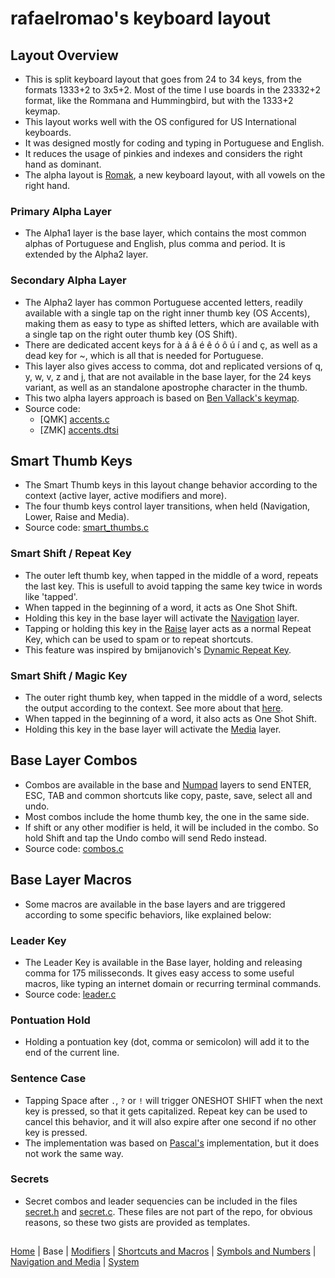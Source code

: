 # rafaelromao's keyboard layout

## Layout Overview
- This is split keyboard layout that goes from 24 to 34 keys, from the formats 1333+2 to 3x5+2. Most of the time I use boards in the 23332+2 format, like the Rommana and Hummingbird, but with the 1333+2 keymap.
- This layout works well with the OS configured for US International keyboards.
- It was designed mostly for coding and typing in Portuguese and English.
- It reduces the usage of pinkies and indexes and considers the right hand as dominant.
- The alpha layout is [Romak](https://github.com/rafaelromao/romak), a new keyboard layout, with all vowels on the right hand.

### Primary Alpha Layer
- The Alpha1 layer is the base layer, which contains the most common alphas of Portuguese and English, plus comma and period. It is extended by the Alpha2 layer.

### Secondary Alpha Layer
- The Alpha2 layer has common Portuguese accented letters, readily available with a single tap on the right inner thumb key (OS Accents), making them as easy to type as shifted letters, which are available with a single tap on the right outer thumb key (OS Shift).
- There are dedicated accent keys for à á â é ê ó ô ú í and ç, as well as a dead key for ~, which is all that is needed for Portuguese.
- This layer also gives access to comma, dot and replicated versions of q, y, w, v, z and j, that are not available in the base layer, for the 24 keys variant, as well as an standalone apostrophe character in the thumb.
- This two alpha layers approach is based on [Ben Vallack's keymap](https://youtu.be/5RN_4PQ0j1A?si=f9OkOvNdL3jE4seR).
- Source code:
  - [QMK] [accents.c](../src/qmk/users/rafaelromao/features/accents.c)
  - [ZMK] [accents.dtsi](https://github.com/rafaelromao/keyboards/blob/main/src/zmk/config/rafaelromao/features/accents.dtsi) 

## Smart Thumb Keys
- The Smart Thumb keys in this layout change behavior according to the context (active layer, active modifiers and more).
- The four thumb keys control layer transitions, when held (Navigation, Lower, Raise and Media).
- Source code: [smart_thumbs.c](../src/qmk/users/rafaelromao/features/smart_thumbs.c)

### Smart Shift / Repeat Key
- The outer left thumb key, when tapped in the middle of a word, repeats the last key. This is usefull to avoid tapping the same key twice in words like 'tapped'.
- When tapped in the beginning of a word, it acts as One Shot Shift.
- Holding this key in the base layer will activate the [Navigation](../navigation.md) layer.
- Tapping or holding this key in the [Raise](../symbols.md) layer acts as a normal Repeat Key, which can be used to spam or to repeat shortcuts. 
- This feature was inspired by bmijanovich's [Dynamic Repeat Key](https://github.com/bmijanovich/zmk-config?tab=readme-ov-file#dynamic-repeat-key).

### Smart Shift / Magic Key
- The outer right thumb key, when tapped in the middle of a word, selects the output according to the context. See more about that [here](https://github.com/rafaelromao/romak/tree/main?tab=readme-ov-file#magic-romak).
- When tapped in the beginning of a word, it also acts as One Shot Shift.
- Holding this key in the base layer will activate the [Media](../navigation.md) layer.

## Base Layer Combos
- Combos are available in the base and [Numpad](symbols.md#numpad-layer) layers to send ENTER, ESC, TAB and common shortcuts like copy, paste, save, select all and undo.
- Most combos include the home thumb key, the one in the same side.
- If shift or any other modifier is held, it will be included in the combo. So hold Shift and tap the Undo combo will send Redo instead.
- Source code: [combos.c](../src/qmk/users/rafaelromao/features/combos.c)

## Base Layer Macros
- Some macros are available in the base layers and are triggered according to some specific behaviors, like explained below:

### Leader Key
- The Leader Key is available in the Base layer, holding and releasing comma for 175 milisseconds. It gives easy access to some useful macros, like typing an internet domain or recurring terminal commands.
- Source code: [leader.c](../src/qmk/users/rafaelromao/features/leader.c)

### Pontuation Hold
- Holding a pontuation key (dot, comma or semicolon) will add it to the end of the current line.

### Sentence Case
- Tapping Space after `.`, `?` or `!` will trigger ONESHOT SHIFT when the next key is pressed, so that it gets capitalized. Repeat key can be used to cancel this behavior, and it will also expire after one second if no other key is pressed.
- The implementation was based on [Pascal's](https://github.com/getreuer/qmk-keymap) implementation, but it does not work the same way.

### Secrets
- Secret combos and leader sequencies can be included in the files [secret.h](https://gist.github.com/rafaelromao/29b444b8b0bdec5402067beb35c2bcda) and [secret.c](https://gist.github.com/rafaelromao/76be290d7d58176699b8e20859c15618). These files are not part of the repo, for obvious reasons, so these two gists are provided as templates.

##
[Home](../readme.md) | 
Base |
[Modifiers](modifiers.md) |
[Shortcuts and Macros](shortcuts.md) |
[Symbols and Numbers](symbols.md) |
[Navigation and Media](navigation.md) |
[System](system.md)
